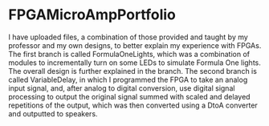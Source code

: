 # FPGAMicroAmpPortfolio
I have uploaded files, a combination of those provided and taught by my professor and my own designs, to better explain my experience with FPGAs. The first branch is called FormulaOneLights, which was a combination of modules to incrementally turn on some LEDs to simulate Formula One lights. The overall design is further explained in the branch. The second branch is called VariableDelay, in which I programmed the FPGA to take an analog input signal, and, after analog to digital conversion, use digital signal processing to output the original signal summed with scaled and delayed repetitions of the output, which was then converted using a DtoA converter and outputted to speakers.
